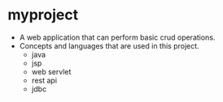 # myproject

- A web application that can perform basic crud operations.
- Concepts and languages that are used in this project.
  - java 
  - jsp
  - web servlet
  - rest api
  - jdbc 

